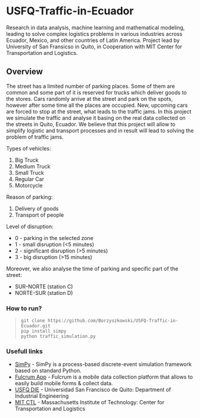 # USFQ-Traffic-in-Ecuador
Research in data analysis, machine learning and mathematical modeling, leading to solve complex logistics problems in various industries across Ecuador, Mexico, and other countries of Latin America. Project lead by University of San Fransicso in Quito, in Cooperation with MIT Center for Transportation and Logistics.


## Overview

The street has a limited number of parking places. Some of them are common and some part of it is reserved for trucks which deliver goods to the stores. Cars randomly arrive at the street and park on the spots, however after some time all the places are occupied. New, upcoming cars are forced to stop at the street, what leads to the traffic jams. In this project we simulate the traffic and analyse it basing on the real data collected on the streets in Quito, Ecuador. We believe that this project will allow to simplify logistic and transport processes and in result will lead to solving the problem of traffic jams.

Types of vehicles:
1. Big Truck
2. Medium Truck
3. Small Truck
4. Regular Car
5. Motorcycle

Reason of parking:
1. Delivery of goods
2. Transport of people

Level of disruption:
- 0 - parking in the selected zone
- 1 - small disruption (<5 minutes)
- 2 - significant disruption (>5 minutes)
- 3 - big disruption (>15 minutes)

Moreover, we also analyse the time of parking and specific part of the street:
- SUR-NORTE (station C)
- NORTE-SUR (station D)



### How to run?
>~~~~
>git clone https://github.com/Borzyszkowski/USFQ-Traffic-in-Ecuador.git
>pip install simpy
>python traffic_simulation.py
>~~~~



### Usefull links

* [SimPy](https://simpy.readthedocs.io/en/latest/) - SimPy is a process-based discrete-event simulation framework based on standard Python.
* [Fulcrum App](https://www.fulcrumapp.com/) - Fulcrum is a mobile data collection platform that allows to easily build mobile forms & collect data.
* [USFQ DIE](https://www.usfq.edu.ec/programas_academicos/colegios/politecnico/Paginas/default.aspx) - Universidad San Francisco de Quito: Department of Industrial Engineering
* [MIT CTL](https://ctl.mit.edu/) - Massachusetts Institute of Technology:
 Center for Transportation and Logistics

